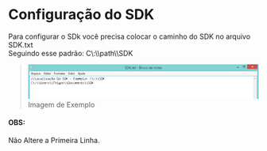 # Configuração do SDK

Para configurar o SDk você precisa colocar o caminho do SDK no arquivo SDK.txt<br>
Seguindo esse padrão: C\\:\\\path\\\SDK

> ![ConfigSDK-ImagemExemplo](SDKConfig-imgEx.png)
Imagem de Exemplo

#### OBS:
Não Altere a Primeira Linha.
